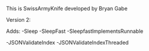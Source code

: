 This is SwissArmyKnife developed by Bryan Gabe

Version 2:

Adds:
-Sleep
-SleepFast
-SleepfastImplementsRunnable

-JSONValidateIndex
-JSONValidateIndexThreaded
